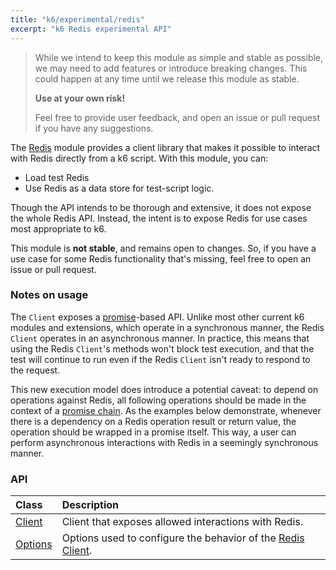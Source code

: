 ```yaml
---
title: "k6/experimental/redis"
excerpt: "k6 Redis experimental API"
---
```


<Blockquote mod="attention" title="The redis module is experimental, use at your own risk">

While we intend to keep this module as simple and stable as possible,
we may need to add features or introduce breaking changes.
This could happen at any time until we release this module as stable.

**Use at your own risk!**

Feel free to provide user feedback, and open an issue or pull request if you have any suggestions.

</Blockquote>


The [Redis](https://redis.io/) module provides a client library that makes it possible to interact with Redis directly from a k6 script.
With this module, you can:
- Load test Redis
- Use Redis as a data store for test-script logic.

Though the API intends to be thorough and extensive, it does not expose the whole Redis API.
Instead, the intent is to expose Redis for use cases most appropriate to k6. 

This module is **not stable**, and remains open to changes. So, if you have a use case for some Redis functionality that's missing, feel free to open an issue or pull request.


### Notes on usage

The `Client` exposes a [promise](https://javascript.info/promise-basics)-based API.
Unlike most other current k6 modules and extensions,
which operate in a synchronous manner,
the Redis `Client` operates in an asynchronous manner.
In practice, this means that using the Redis `Client`'s methods won't block test execution,
and that the test will continue to run even if the Redis `Client` isn't ready to respond to the request.

This new execution model does introduce a potential caveat: to depend on operations against Redis, all following operations should be made in the context of a [promise chain](https://javascript.info/promise-chaining).
As the examples below demonstrate, whenever there is a dependency on a Redis operation result or return value, the operation should be wrapped in a promise itself.
This way, a user can perform asynchronous interactions with Redis in a seemingly synchronous manner.

### API

| Class                                       | Description                                                                                    |
| :------------------------------------------ | :--------------------------------------------------------------------------------------------- |
| [Client](/javascript-api/k6-redis/client)   | Client that exposes allowed interactions with Redis.                                           |
| [Options](/javascript-api/k6-redis/options) | Options used to configure the behavior of the [Redis Client](/javascript-api/k6-redis/client). |
